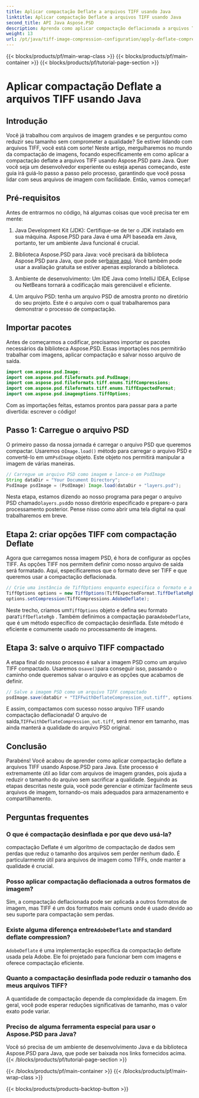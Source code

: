 ```yaml
---
title: Aplicar compactação Deflate a arquivos TIFF usando Java
linktitle: Aplicar compactação Deflate a arquivos TIFF usando Java
second_title: API Java Aspose.PSD
description: Aprenda como aplicar compactação deflacionada a arquivos TIFF usando Aspose.PSD para Java. Siga nosso guia passo a passo para reduzir com eficiência o tamanho do arquivo sem perder qualidade.
weight: 13
url: /pt/java/tiff-image-compression-configuration/apply-deflate-compression-tiff-files/
---
```


{{< blocks/products/pf/main-wrap-class >}}
{{< blocks/products/pf/main-container >}}
{{< blocks/products/pf/tutorial-page-section >}}

# Aplicar compactação Deflate a arquivos TIFF usando Java

## Introdução

Você já trabalhou com arquivos de imagem grandes e se perguntou como reduzir seu tamanho sem comprometer a qualidade? Se estiver lidando com arquivos TIFF, você está com sorte! Neste artigo, mergulharemos no mundo da compactação de imagens, focando especificamente em como aplicar a compactação deflate a arquivos TIFF usando Aspose.PSD para Java. Quer você seja um desenvolvedor experiente ou esteja apenas começando, este guia irá guiá-lo passo a passo pelo processo, garantindo que você possa lidar com seus arquivos de imagem com facilidade. Então, vamos começar!

## Pré-requisitos

Antes de entrarmos no código, há algumas coisas que você precisa ter em mente:

1. Java Development Kit (JDK): Certifique-se de ter o JDK instalado em sua máquina. Aspose.PSD para Java é uma API baseada em Java, portanto, ter um ambiente Java funcional é crucial.
   
2.  Biblioteca Aspose.PSD para Java: você precisará da biblioteca Aspose.PSD para Java, que pode ser[baixe aqui](https://releases.aspose.com/psd/java/). Você também pode usar a avaliação gratuita se estiver apenas explorando a biblioteca.

3. Ambiente de desenvolvimento: Um IDE Java como IntelliJ IDEA, Eclipse ou NetBeans tornará a codificação mais gerenciável e eficiente.

4. Um arquivo PSD: tenha um arquivo PSD de amostra pronto no diretório do seu projeto. Este é o arquivo com o qual trabalharemos para demonstrar o processo de compactação.

## Importar pacotes

Antes de começarmos a codificar, precisamos importar os pacotes necessários da biblioteca Aspose.PSD. Essas importações nos permitirão trabalhar com imagens, aplicar compactação e salvar nosso arquivo de saída.

```java
import com.aspose.psd.Image;
import com.aspose.psd.fileformats.psd.PsdImage;
import com.aspose.psd.fileformats.tiff.enums.TiffCompressions;
import com.aspose.psd.fileformats.tiff.enums.TiffExpectedFormat;
import com.aspose.psd.imageoptions.TiffOptions;
```

Com as importações feitas, estamos prontos para passar para a parte divertida: escrever o código!

## Passo 1: Carregue o arquivo PSD

 O primeiro passo da nossa jornada é carregar o arquivo PSD que queremos compactar. Usaremos o`Image.load()` método para carregar o arquivo PSD e convertê-lo em um`PsdImage` objeto. Este objeto nos permitirá manipular a imagem de várias maneiras.

```java
// Carregue um arquivo PSD como imagem e lance-o em PsdImage
String dataDir = "Your Document Directory";
PsdImage psdImage = (PsdImage) Image.load(dataDir + "layers.psd");
```

 Nesta etapa, estamos dizendo ao nosso programa para pegar o arquivo PSD chamado`layers.psd`do nosso diretório especificado e prepare-o para processamento posterior. Pense nisso como abrir uma tela digital na qual trabalharemos em breve.

## Etapa 2: criar opções TIFF com compactação Deflate

Agora que carregamos nossa imagem PSD, é hora de configurar as opções TIFF. As opções TIFF nos permitem definir como nosso arquivo de saída será formatado. Aqui, especificaremos que o formato deve ser TIFF e que queremos usar a compactação deflacionada.

```java
// Crie uma instância de TiffOptions enquanto especifica o formato e a compactação desejados
TiffOptions options = new TiffOptions(TiffExpectedFormat.TiffDeflateRgb);
options.setCompression(TiffCompressions.AdobeDeflate);
```

 Neste trecho, criamos um`TiffOptions` objeto e defina seu formato para`TiffDeflateRgb` . Também definimos a compactação para`AdobeDeflate`, que é um método específico de compactação desinflada. Este método é eficiente e comumente usado no processamento de imagens.

## Etapa 3: salve o arquivo TIFF compactado

 A etapa final do nosso processo é salvar a imagem PSD como um arquivo TIFF compactado. Usaremos o`save()`para conseguir isso, passando o caminho onde queremos salvar o arquivo e as opções que acabamos de definir.

```java
// Salve a imagem PSD como um arquivo TIFF compactado
psdImage.save(dataDir + "TIFFwithDeflateCompression_out.tiff", options);
```

 E assim, compactamos com sucesso nosso arquivo TIFF usando compactação deflacionada! O arquivo de saída,`TIFFwithDeflateCompression_out.tiff`, será menor em tamanho, mas ainda manterá a qualidade do arquivo PSD original.

## Conclusão

Parabéns! Você acabou de aprender como aplicar compactação deflate a arquivos TIFF usando Aspose.PSD para Java. Este processo é extremamente útil ao lidar com arquivos de imagem grandes, pois ajuda a reduzir o tamanho do arquivo sem sacrificar a qualidade. Seguindo as etapas descritas neste guia, você pode gerenciar e otimizar facilmente seus arquivos de imagem, tornando-os mais adequados para armazenamento e compartilhamento.

## Perguntas frequentes

### O que é compactação desinflada e por que devo usá-la?
compactação Deflate é um algoritmo de compactação de dados sem perdas que reduz o tamanho dos arquivos sem perder nenhum dado. É particularmente útil para arquivos de imagem como TIFFs, onde manter a qualidade é crucial.

### Posso aplicar compactação deflacionada a outros formatos de imagem?
Sim, a compactação deflacionada pode ser aplicada a outros formatos de imagem, mas TIFF é um dos formatos mais comuns onde é usado devido ao seu suporte para compactação sem perdas.

###  Existe alguma diferença entre`AdobeDeflate` and standard deflate compression?
`AdobeDeflate` é uma implementação específica da compactação deflate usada pela Adobe. Ele foi projetado para funcionar bem com imagens e oferece compactação eficiente.

### Quanto a compactação desinflada pode reduzir o tamanho dos meus arquivos TIFF?
A quantidade de compactação depende da complexidade da imagem. Em geral, você pode esperar reduções significativas de tamanho, mas o valor exato pode variar.

### Preciso de alguma ferramenta especial para usar o Aspose.PSD para Java?
Você só precisa de um ambiente de desenvolvimento Java e da biblioteca Aspose.PSD para Java, que pode ser baixada nos links fornecidos acima.
{{< /blocks/products/pf/tutorial-page-section >}}

{{< /blocks/products/pf/main-container >}}
{{< /blocks/products/pf/main-wrap-class >}}

{{< blocks/products/products-backtop-button >}}
